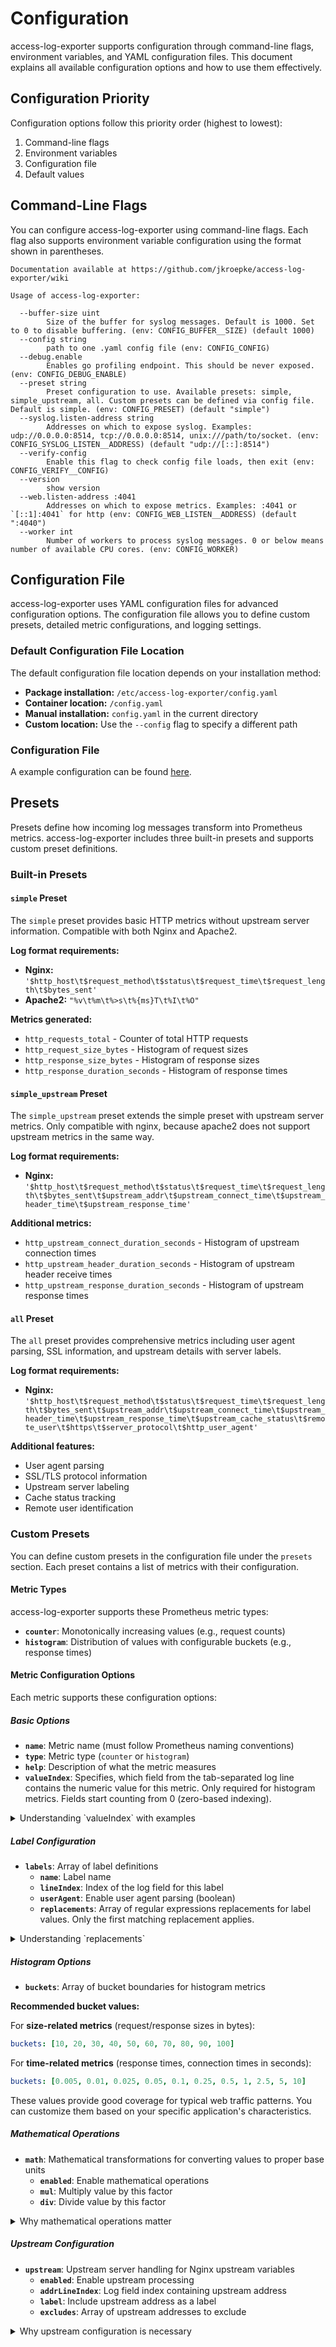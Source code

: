 # Configuration

access-log-exporter supports configuration through command-line flags,
environment variables, and YAML configuration files.
This document explains all available configuration options and how to use them effectively.

## Configuration Priority

Configuration options follow this priority order (highest to lowest):
1. Command-line flags
2. Environment variables
3. Configuration file
4. Default values

## Command-Line Flags

You can configure access-log-exporter using command-line flags.
Each flag also supports environment variable configuration using the format shown in parentheses.

```
Documentation available at https://github.com/jkroepke/access-log-exporter/wiki

Usage of access-log-exporter:

  --buffer-size uint
    	Size of the buffer for syslog messages. Default is 1000. Set to 0 to disable buffering. (env: CONFIG_BUFFER__SIZE) (default 1000)
  --config string
    	path to one .yaml config file (env: CONFIG_CONFIG)
  --debug.enable
    	Enables go profiling endpoint. This should be never exposed. (env: CONFIG_DEBUG_ENABLE)
  --preset string
    	Preset configuration to use. Available presets: simple, simple_upstream, all. Custom presets can be defined via config file. Default is simple. (env: CONFIG_PRESET) (default "simple")
  --syslog.listen-address string
    	Addresses on which to expose syslog. Examples: udp://0.0.0.0:8514, tcp://0.0.0.0:8514, unix:///path/to/socket. (env: CONFIG_SYSLOG_LISTEN__ADDRESS) (default "udp://[::]:8514")
  --verify-config
    	Enable this flag to check config file loads, then exit (env: CONFIG_VERIFY__CONFIG)
  --version
    	show version
  --web.listen-address :4041
    	Addresses on which to expose metrics. Examples: :4041 or `[::1]:4041` for http (env: CONFIG_WEB_LISTEN__ADDRESS) (default ":4040")
  --worker int
    	Number of workers to process syslog messages. 0 or below means number of available CPU cores. (env: CONFIG_WORKER)
```

## Configuration File

access-log-exporter uses YAML configuration files for advanced configuration options. The configuration file allows you to define custom presets, detailed metric configurations, and logging settings.

### Default Configuration File Location

The default configuration file location depends on your installation method:

- **Package installation:** `/etc/access-log-exporter/config.yaml`
- **Container location:** `/config.yaml`
- **Manual installation:** `config.yaml` in the current directory
- **Custom location:** Use the `--config` flag to specify a different path

### Configuration File

A example configuration can be found [here](https://github.com/jkroepke/access-log-exporter/blob/main/packaging/etc/access-log-exporter/config.yaml).

## Presets

Presets define how incoming log messages transform into Prometheus metrics.
access-log-exporter includes three built-in presets and supports custom preset definitions.

### Built-in Presets

#### `simple` Preset

The `simple` preset provides basic HTTP metrics without upstream server information. Compatible with both Nginx and Apache2.

**Log format requirements:**
- **Nginx:** `'$http_host\t$request_method\t$status\t$request_time\t$request_length\t$bytes_sent'`
- **Apache2:** `"%v\t%m\t%>s\t%{ms}T\t%I\t%O"`

**Metrics generated:**
- `http_requests_total` - Counter of total HTTP requests
- `http_request_size_bytes` - Histogram of request sizes
- `http_response_size_bytes` - Histogram of response sizes
- `http_response_duration_seconds` - Histogram of response times

#### `simple_upstream` Preset

The `simple_upstream` preset extends the simple preset with upstream server metrics.
Only compatible with nginx, because apache2 does not support upstream metrics in the same way.

**Log format requirements:**
- **Nginx:** `'$http_host\t$request_method\t$status\t$request_time\t$request_length\t$bytes_sent\t$upstream_addr\t$upstream_connect_time\t$upstream_header_time\t$upstream_response_time'`

**Additional metrics:**
- `http_upstream_connect_duration_seconds` - Histogram of upstream connection times
- `http_upstream_header_duration_seconds` - Histogram of upstream header receive times
- `http_upstream_response_duration_seconds` - Histogram of upstream response times

#### `all` Preset

The `all` preset provides comprehensive metrics including user agent parsing,
SSL information, and upstream details with server labels.

**Log format requirements:**
- **Nginx:** `'$http_host\t$request_method\t$status\t$request_time\t$request_length\t$bytes_sent\t$upstream_addr\t$upstream_connect_time\t$upstream_header_time\t$upstream_response_time\t$upstream_cache_status\t$remote_user\t$https\t$server_protocol\t$http_user_agent'`

**Additional features:**
- User agent parsing
- SSL/TLS protocol information
- Upstream server labeling
- Cache status tracking
- Remote user identification

### Custom Presets

You can define custom presets in the configuration file under the `presets` section.
Each preset contains a list of metrics with their configuration.

#### Metric Types

access-log-exporter supports these Prometheus metric types:

- **`counter`**: Monotonically increasing values (e.g., request counts)
- **`histogram`**: Distribution of values with configurable buckets (e.g., response times)

#### Metric Configuration Options

Each metric supports these configuration options:

##### Basic Options
- **`name`**: Metric name (must follow Prometheus naming conventions)
- **`type`**: Metric type (`counter` or `histogram`)
- **`help`**: Description of what the metric measures
- **`valueIndex`**: Specifies, which field from the tab-separated log line contains the numeric value for this metric. Only required for histogram metrics. Fields start counting from 0 (zero-based indexing).

<details>
<summary>Understanding `valueIndex` with examples</summary>

When a log line arrives, access-log-exporter splits it by tab characters (`\t`) into numbered fields:

**Example Nginx log line:**
```
example.com\tGET\t200\t0.123\t456\t1024
```

This creates these indexed fields:
- Field 0: `example.com` (host)
- Field 1: `GET` (method)
- Field 2: `200` (status)
- Field 3: `0.123` (response time in seconds)
- Field 4: `456` (request size in bytes)
- Field 5: `1024` (response size in bytes)

**Example metric configurations:**

```yaml
# Response time histogram - uses field 3 (0.123)
- name: "http_response_duration_seconds"
  type: "histogram"
  valueIndex: 3  # Points to the response time field
  help: "Response duration in seconds"

# Request size histogram - uses field 4 (456)
- name: "http_request_size_bytes"
  type: "histogram"
  valueIndex: 4  # Points to the request size field
  help: "Request size in bytes"

# Counter metrics don't need valueIndex - they just count occurrences
- name: "http_requests_total"
  type: "counter"
  help: "Total number of requests"
  # No valueIndex needed for counters
```

**Important notes:**
- Counter metrics can either count log line occurrences (without `valueIndex`) or sum numeric values from a specific field (with `valueIndex`)
- Histogram metrics require `valueIndex` to know which field contains the measurable value
- Field indexing starts at 0, not 1
- The field must contain a valid numeric value when using `valueIndex`

**Counter metric examples:**

```yaml
# Counter that counts occurrences (no valueIndex)
- name: "http_requests_total"
  type: "counter"
  help: "Total number of requests"
  # No valueIndex - counts each log line

# Counter that sums response sizes (with valueIndex)
- name: "http_response_bytes_total"
  type: "counter"
  help: "Total bytes sent to clients"
  valueIndex: 5  # Sums the response size field

# Histogram that tracks response size distribution
- name: "http_response_size_bytes"
  type: "histogram"
  help: "Distribution of response sizes"
  valueIndex: 5  # Same field, but creates buckets
  buckets: [100, 1000, 10000, 100000]
```

</details>

##### Label Configuration
- **`labels`**: Array of label definitions
  - **`name`**: Label name
  - **`lineIndex`**: Index of the log field for this label
  - **`userAgent`**: Enable user agent parsing (boolean)
  - **`replacements`**: Array of regular expressions replacements for label values. Only the first matching replacement applies.

<details>
<summary>Understanding `replacements`</summary>

Replacements allow you to transform raw log field values into more meaningful or consistent label values
using regular expressions.
This helps reduce label cardinality and standardize values.

**Important behavior:**
- Replacements process in the order defined in the array
- Only the **first matching** replacement applies
- If no replacements match, the original value remains unchanged
- Empty matches can transform empty/null values into meaningful labels
- **Uses RE2 regular expression engine**: Does not support negative lookahead/lookbehind assertions

**Regular expression engine limitations:**

access-log-exporter uses Google's RE2 regular expression engine,
which is fast and safe but has some limitations compared to PCRE or Perl regex:

- **No negative lookahead**: `(?!pattern)` not supported
- **No negative lookbehind**: `(?<!pattern)` not supported
- **No backreferences**: `\1`, `\2` not supported
- **No recursion**: Recursive patterns not supported

For a complete list of supported syntax, see the [RE2 documentation](https://github.com/google/re2/wiki/Syntax).

**Common use cases and examples:**

```yaml
# Group HTTP status codes into classes
- name: "status_class"
  lineIndex: 2  # HTTP status field
  replacements:
    - regexp: "^2..$"
      replacement: "2xx"
    - regexp: "^3..$"
      replacement: "3xx"
    - regexp: "^4..$"
      replacement: "4xx"
    - regexp: "^5..$"
      replacement: "5xx"
    - regexp: ".*"  # Catch-all for any other values
      replacement: "other"

# Handle SSL/HTTPS values (from the built-in 'all' preset)
- name: "ssl"
  lineIndex: 12  # HTTPS field ($https in Nginx)
  replacements:
    - regexp: "^$"        # Empty value means no SSL
      replacement: "off"
    - regexp: "^on$"      # Explicit "on" value
      replacement: "on"
    # Any other value (like SSL protocol names) becomes "on"
    - regexp: ".*"
      replacement: "on"

# Simplify user agent strings to browser families
# Note: Order matters since we can't use negative lookahead
- name: "browser_family"
  lineIndex: 14  # User agent field
  replacements:
    # Chrome must come before Safari since Chrome contains "Safari"
    - regexp: ".*Chrome.*"
      replacement: "chrome"
    - regexp: ".*Firefox.*"
      replacement: "firefox"
    # This will match Safari that doesn't contain Chrome (due to ordering)
    - regexp: ".*Safari.*"
      replacement: "safari"
    - regexp: ".*[Bb]ot.*"
      replacement: "bot"
    - regexp: ".*curl.*"
      replacement: "curl"
    - regexp: ".*"
      replacement: "other"

# Group request methods
- name: "method_class"
  lineIndex: 1  # HTTP method field
  replacements:
    - regexp: "^(GET|HEAD|OPTIONS)$"
      replacement: "read"
    - regexp: "^(POST|PUT|PATCH)$"
      replacement: "write"
    - regexp: "^DELETE$"
      replacement: "delete"
    - regexp: ".*"
      replacement: "other"

# Convert upstream cache status to simplified values
- name: "cache_status"
  lineIndex: 10  # $upstream_cache_status field
  replacements:
    - regexp: "^(HIT|STALE)$"
      replacement: "hit"
    - regexp: "^(MISS|BYPASS|EXPIRED)$"
      replacement: "miss"
    - regexp: "^-$"           # No upstream cache
      replacement: "none"
    - regexp: ".*"
      replacement: "other"
```

**Example from the built-in `all` preset:**

The `all` preset uses this replacement pattern:
```yaml
- name: "ssl"
  lineIndex: 12
  replacements:
    - regexp: "^$"
      replacement: "off"
```

This transforms empty SSL values (when HTTPS is not used) into the explicit label value "off", making it clear when connections use HTTP vs HTTPS.

**Best practices:**
- Order replacements from most specific to most general
- Always include a catch-all pattern (`.*`) as the last replacement
- Use replacements to reduce label cardinality (group similar values)
- Test regular expression patterns to ensure they match expected log values
- Consider the performance impact of complex regular expression patterns on high-traffic logs
- **Remember RE2 limitations** - use ordering instead of negative lookahead/lookbehind

</details>

##### Histogram Options
- **`buckets`**: Array of bucket boundaries for histogram metrics

**Recommended bucket values:**

For **size-related metrics** (request/response sizes in bytes):
```yaml
buckets: [10, 20, 30, 40, 50, 60, 70, 80, 90, 100]
```

For **time-related metrics** (response times, connection times in seconds):
```yaml
buckets: [0.005, 0.01, 0.025, 0.05, 0.1, 0.25, 0.5, 1, 2.5, 5, 10]
```

These values provide good coverage for typical web traffic patterns.
You can customize them based on your specific application's characteristics.

##### Mathematical Operations
- **`math`**: Mathematical transformations for converting values to proper base units
  - **`enabled`**: Enable mathematical operations
  - **`mul`**: Multiply value by this factor
  - **`div`**: Divide value by this factor

<details>
<summary>Why mathematical operations matter</summary>

Prometheus metrics should always use base units for consistency and proper alerting. Web servers often log values in different units than what Prometheus expects:

- **Time metrics**: Should use seconds, but servers often log in milliseconds
- **Size metrics**: Should use bytes, but servers might log in kilobytes or other units

**Common transformations:**

```yaml
# Convert milliseconds to seconds (divide by 1000)
- name: "http_response_duration_seconds"
  type: "histogram"
  valueIndex: 3  # Field contains time in milliseconds
  math:
    enabled: true
    div: 1000  # Convert ms to seconds
  help: "Response duration in seconds"

# Convert microseconds to seconds (divide by 1,000,000)
- name: "http_upstream_connect_duration_seconds"
  type: "histogram"
  valueIndex: 7  # Field contains time in microseconds
  math:
    enabled: true
    div: 1000000  # Convert μs to seconds
  help: "Upstream connection time in seconds"

# Convert kilobytes to bytes (multiply by 1024)
- name: "http_response_size_bytes"
  type: "histogram"
  valueIndex: 5  # Field contains size in KB
  math:
    enabled: true
    mul: 1024  # Convert KB to bytes
  help: "Response size in bytes"
```

**Real-world example from the built-in presets:**

The `simple` preset uses `div: 1000`
because Nginx's `$request_time` variable outputs time in seconds with millisecond precision
(e.g., "0.123"),
but when logged, it often gets converted to milliseconds.
The division ensures the final metric uses seconds as the base unit.

</details>

##### Upstream Configuration
- **`upstream`**: Upstream server handling for Nginx upstream variables
  - **`enabled`**: Enable upstream processing
  - **`addrLineIndex`**: Log field index containing upstream address
  - **`label`**: Include upstream address as a label
  - **`excludes`**: Array of upstream addresses to exclude

<details>
<summary>Why upstream configuration is necessary</summary>

Nginx upstream variables have a special multi-value format that requires special handling. When Nginx processes requests through upstream servers, it can contact multiple servers during a single request, and the upstream variables contain comma and colon-separated values.

According to the [Nginx upstream module documentation](https://nginx.org/en/docs/http/ngx_http_upstream_module.html#variables), upstream variables like `$upstream_addr` can contain:

- **Single server**: `192.168.1.1:80`
- **Multiple servers**: `192.168.1.1:80, 192.168.1.2:80, unix:/tmp/sock`
- **Server group redirects**: `192.168.1.1:80, 192.168.1.2:80 : 192.168.10.1:80, 192.168.10.2:80`

Other upstream variables follow the same pattern:
- `$upstream_bytes_received` - bytes received from upstream servers
- `$upstream_bytes_sent` - bytes sent to upstream servers
- `$upstream_connect_time` - connection establishment times
- `$upstream_header_time` - header receive times
- `$upstream_response_time` - response times

**How upstream processing works:**

When `upstream.enabled: true`, access-log-exporter:

1. **Parses multi-value fields**: Splits comma and colon-separated values
2. **Creates separate metrics**: Generates one metric entry per upstream server
3. **Handles exclusions**: Skips upstream addresses listed in `excludes` array
4. **Adds labels**: Optionally includes upstream address as a metric label when `label: true`

**Configuration examples:**

```yaml
# Basic upstream processing without labels
- name: "http_upstream_response_duration_seconds"
  type: "histogram"
  valueIndex: 9  # $upstream_response_time field
  upstream:
    enabled: true
    addrLineIndex: 6  # $upstream_addr field
    # No label means upstream address won't be included as a metric label

# Upstream processing with server labels
- name: "http_upstream_connect_duration_seconds"
  type: "histogram"
  valueIndex: 7  # $upstream_connect_time field
  upstream:
    enabled: true
    addrLineIndex: 6  # $upstream_addr field
    label: true  # Include upstream address as "upstream" label
    excludes: ["unix:/tmp/sock"]  # Exclude Unix sockets

# Log line example with multiple upstream servers:
# example.com  GET  200  0.123  456  1024  192.168.1.1:80,192.168.1.2:80  0.050,0.055  0.100,0.110  0.120,0.125
#
# This creates two separate metric entries:
# 1. upstream="192.168.1.1:80" with connect_time=0.050, header_time=0.100, response_time=0.120
# 2. upstream="192.168.1.2:80" with connect_time=0.055, header_time=0.110, response_time=0.125
```

**Important notes:**
- Upstream configuration only applies to metrics with upstream-related `valueIndex` fields
- The `addrLineIndex` must point to the field containing `$upstream_addr` or equivalent
- Values in both the address field and value field must have matching comma/colon positions
- Use `excludes` to filter out specific upstream addresses (like Unix sockets or internal addresses)

</details>
